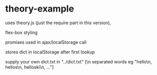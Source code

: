 theory-example
==============

uses theory.js (just the require part in this version),

flex-box styling

promises used in ajax/localStorage call 

stores dict in localStorage after first lookup

supply your own dict.txt in "../dict.txt" [\n separated words eg "hello\n, hellos\n, helloski\n, ..."]
